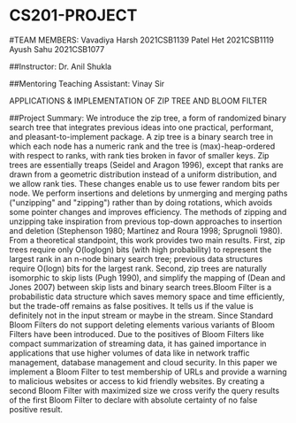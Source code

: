 # CS201-PROJECT

#TEAM MEMBERS:
Vavadiya Harsh 2021CSB1139
Patel Het 2021CSB1119
Ayush Sahu 2021CSB1077

##Instructor:
Dr. Anil Shukla

##Mentoring Teaching Assistant:
Vinay Sir

APPLICATIONS & IMPLEMENTATION OF ZIP TREE AND BLOOM FILTER

##Project Summary:
We introduce the zip tree, a form of randomized binary search tree that integrates previous ideas into one practical, performant, and pleasant-to-implement package. A zip tree is a binary search tree in which each node has a numeric rank and the tree is (max)-heap-ordered with respect to ranks, with rank ties broken in favor of smaller keys. Zip trees are essentially treaps (Seidel and Aragon 1996), except that ranks are drawn from a geometric distribution instead of a uniform distribution, and we allow rank ties. These changes enable us to use fewer random bits per node. We perform insertions and deletions by unmerging and merging paths ("unzipping" and "zipping") rather than by doing rotations, which avoids some pointer changes and improves efficiency. The methods of zipping and unzipping take inspiration from previous top-down approaches to insertion and deletion (Stephenson 1980; Martínez and Roura 1998; Sprugnoli 1980). From a theoretical standpoint, this work provides two main results. First, zip trees require only O(loglogn) bits (with high probability) to represent the largest rank in an n-node binary search tree; previous data structures require O(logn) bits for the largest rank. Second, zip trees are naturally isomorphic to skip lists (Pugh 1990), and simplify the mapping of (Dean and Jones 2007) between skip lists and binary search trees.Bloom Filter is a probabilistic data structure which saves memory space and time efficiently, but the trade-off remains as false positives. It tells us if the value is definitely not in the input stream or maybe in the stream. Since Standard Bloom Filters do not support deleting elements various variants of Bloom Filters have been introduced. Due to the positives of Bloom Filters like compact summarization of streaming data, it has gained importance in applications that use higher volumes of data like in network traffic management, database management and cloud security. In this paper we implement a Bloom Filter to test membership of URLs and provide a warning to malicious websites or access to kid friendly websites. By creating a second Bloom Filter with maximized size we cross verify the query results of the first Bloom Filter to declare with absolute certainty of no false positive result.